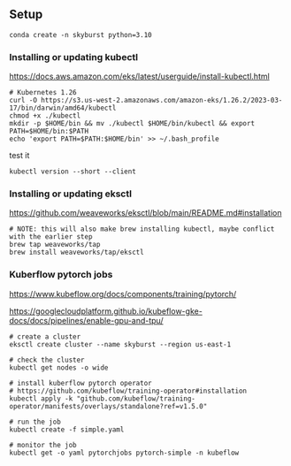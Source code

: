 
## Setup

```
conda create -n skyburst python=3.10
```

### Installing or updating kubectl

https://docs.aws.amazon.com/eks/latest/userguide/install-kubectl.html

```
# Kubernetes 1.26
curl -O https://s3.us-west-2.amazonaws.com/amazon-eks/1.26.2/2023-03-17/bin/darwin/amd64/kubectl
chmod +x ./kubectl
mkdir -p $HOME/bin && mv ./kubectl $HOME/bin/kubectl && export PATH=$HOME/bin:$PATH
echo 'export PATH=$PATH:$HOME/bin' >> ~/.bash_profile
```

test it

```
kubectl version --short --client
```

### Installing or updating eksctl

https://github.com/weaveworks/eksctl/blob/main/README.md#installation

```
# NOTE: this will also make brew installing kubectl, maybe conflict with the earlier step
brew tap weaveworks/tap
brew install weaveworks/tap/eksctl
```

### Kuberflow pytorch jobs

https://www.kubeflow.org/docs/components/training/pytorch/

https://googlecloudplatform.github.io/kubeflow-gke-docs/docs/pipelines/enable-gpu-and-tpu/


```
# create a cluster
eksctl create cluster --name skyburst --region us-east-1

# check the cluster
kubectl get nodes -o wide

# install kuberflow pytorch operator
# https://github.com/kubeflow/training-operator#installation
kubectl apply -k "github.com/kubeflow/training-operator/manifests/overlays/standalone?ref=v1.5.0"

# run the job
kubectl create -f simple.yaml

# monitor the job
kubectl get -o yaml pytorchjobs pytorch-simple -n kubeflow
```

